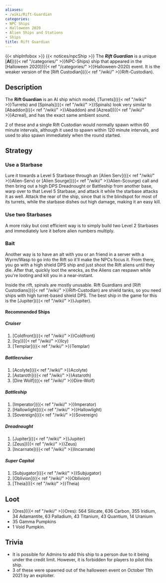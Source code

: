 ```yaml
---
aliases:
- /wiki/Rift-Guardian
categories:
- NPC Ships
- Halloween 2020
- Alien Ships and Stations
- Ships
title: Rift Guardian
---
```


{{< shipInfobox >}} {{< notices/npcShip >}} The **_Rift Guardian_** is a unique [**AI**]({{< ref "/categories/" >}}NPC-Ships) ship that appeared in the [Halloween 2020]({{< ref "/categories/" >}}Halloween-2020) event. It is the weaker version of the [Rift Custodian]({{< ref "/wiki/" >}}Rift-Custodian). 

## Description

The **Rift Guardian** is an AI ship which model, [Turrets]({{< ref "/wiki/" >}}Turrets) and [Spinals]({{< ref "/wiki/" >}}Spinals) look very similar to [Abaddon]({{< ref "/wiki/" >}}Abaddon) and [Azreal]({{< ref "/wiki/" >}}Azreal), and has the exact same ambient sound.

2 of these and a single Rift Custodian would normally spawn within 60 minute intervals, although it used to spawn within 120 minute intervals, and used to also spawn immediately when the round started.

## Strategy

### Use a Starbase 

Lure it towards a Level 5 Starbase through an [Alien Serv]({{< ref "/wiki/" >}}Alien-Serv) or [Alien Sourge]({{< ref "/wiki/" >}}Alien-Scourge) call and then bring out a high DPS Dreadnought or Battleship from another base, warp over to that Level 5 Starbase, and attack it while the starbase attacks it as well. Attack the rear of the ship, since that is the blindspot for most of its turrets, while the starbase dishes out high damage, making it an easy kill.

### Use two Starbases 

A more risky but cost efficient way is to simply build two Level 2 Starbases and immediately lure it before alien numbers multiply.

### Bait

Another way is to have an alt with you or an friend in a server with a Wyrm/Wasp to go into the Rift so it'll make the NPCs focus it. From there, you go with a high shield DPS ship and just shoot the Rift aliens until they die. After that, quickly loot the wrecks, as the Aliens can respawn while you're looting and kill you in a near-instant.

Inside the rift, spinals are mostly unusable. Rift Guardians and [Rift Custodians]({{< ref "/wiki/" >}}Rift-Custodian) are shield tanks, so you need ships with high turret-based shield DPS. The best ship in the game for this is the [Jupiter]({{< ref "/wiki/" >}}Jupiter).

#### Recommended Ships 

##### Cruiser

1.  [Coldfront]({{< ref "/wiki/" >}}Coldfront)
2.  [Icy]({{< ref "/wiki/" >}}Icy)
3.  [Templar]({{< ref "/wiki/" >}}Templar)

##### Battlecruiser

1.  [Acolyte]({{< ref "/wiki/" >}}Acolyte)
2.  [Astaroth]({{< ref "/wiki/" >}}Astaroth)
3.  [Dire Wolf]({{< ref "/wiki/" >}}Dire-Wolf)

##### Battleship

1.  [Imperator]({{< ref "/wiki/" >}}Imperator)
2.  [Hallowlight]({{< ref "/wiki/" >}}Hallowlight)
3.  [Sovereign]({{< ref "/wiki/" >}}Sovereign)

##### Dreadnought

1.  [Jupiter]({{< ref "/wiki/" >}}Jupiter)
2.  [Zeus]({{< ref "/wiki/" >}}Zeus)
3.  [Incarnate]({{< ref "/wiki/" >}}Incarnate)

##### Super Capital 

1.  [Subjugator]({{< ref "/wiki/" >}}Subjugator)
2.  [Oblivion]({{< ref "/wiki/" >}}Oblivion)
3.  [Theia]({{< ref "/wiki/" >}}Theia)

## Loot

- [Ores]({{< ref "/wiki/" >}}Ores): 564 Silicate, 636 Carbon, 355 Iridium, 34 Adamantite, 63 Palladium, 43 Titanium, 43 Quantium, 14 Uranium
- 35 Gamma Pumpkins
- 1 Void Pumpkin.

## Trivia

- It is possible for Admins to add this ship to a person due to it being under the credit limit. However, it is forbidden for players to pilot this ship.
- 3 of these were spawned out of the halloween event on October 11th 2021 by an exploiter.